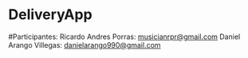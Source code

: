 # DeliveryApp


#Participantes:
Ricardo Andres Porras: musicianrpr@gmail.com 
Daniel Arango Villegas: danielarango990@gmail.com